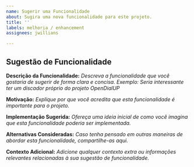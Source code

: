 ```yaml
---
name: Sugerir uma Funcionalidade
about: Sugira uma nova funcionalidade para este projeto.
title: ''
labels: melhoria / enhancement
assignees: jwillians

---
```


## Sugestão de Funcionalidade

**Descrição da Funcionalidade:**
_Descreva a funcionalidade que você gostaria de sugerir de forma clara e concisa._
_Exemplo: Seria interessante ter um discador próprio do projeto OpenDialUP_

**Motivação:**
_Explique por que você acredita que esta funcionalidade é importante para o projeto._

**Implementação Sugerida:**
_Ofereça uma ideia inicial de como você imagina que esta funcionalidade poderia ser implementada._

**Alternativas Consideradas:**
_Caso tenha pensado em outras maneiras de abordar esta funcionalidade, compartilhe-as aqui._

**Contexto Adicional:**
_Adicione qualquer contexto extra ou informações relevantes relacionadas à sua sugestão de funcionalidade._
